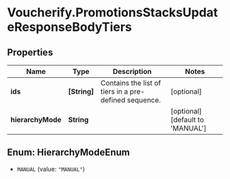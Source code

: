 # Voucherify.PromotionsStacksUpdateResponseBodyTiers

## Properties

Name | Type | Description | Notes
------------ | ------------- | ------------- | -------------
**ids** | **[String]** | Contains the list of tiers in a pre-defined sequence. | [optional] 
**hierarchyMode** | **String** |  | [optional] [default to &#39;MANUAL&#39;]



## Enum: HierarchyModeEnum


* `MANUAL` (value: `"MANUAL"`)




